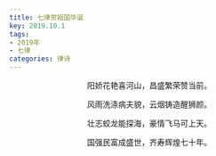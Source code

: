 ```yaml
---
title: 七律贺祖国华诞
key: 2019.10.1
tags: 
- 2019年 
- 七律
categories: 律诗
---
```


<p align="center">阳娇花艳喜河山，昌盛繁荣赞当前。
</p>
<p align="center">风雨洗涤病夫貌，云烟铸造醒狮颜。
</p>
<p align="center">壮志蛟龙能探海，豪情飞马可上天。
</p>
<p align="center">国强民富成盛世，齐寿辉煌七十年。
</p>
